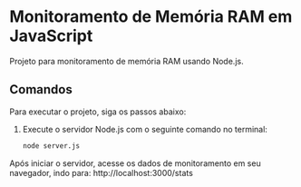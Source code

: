 # Monitoramento de Memória RAM em JavaScript

Projeto para monitoramento de memória RAM usando Node.js.

## Comandos

Para executar o projeto, siga os passos abaixo:

1. Execute o servidor Node.js com o seguinte comando no terminal:

   ```bash
   node server.js
Após iniciar o servidor, acesse os dados de monitoramento em seu navegador, indo para:
http://localhost:3000/stats

